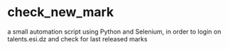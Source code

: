 # check_new_mark
a small automation script using Python and Selenium, in order to login on talents.esi.dz and check for last released marks
